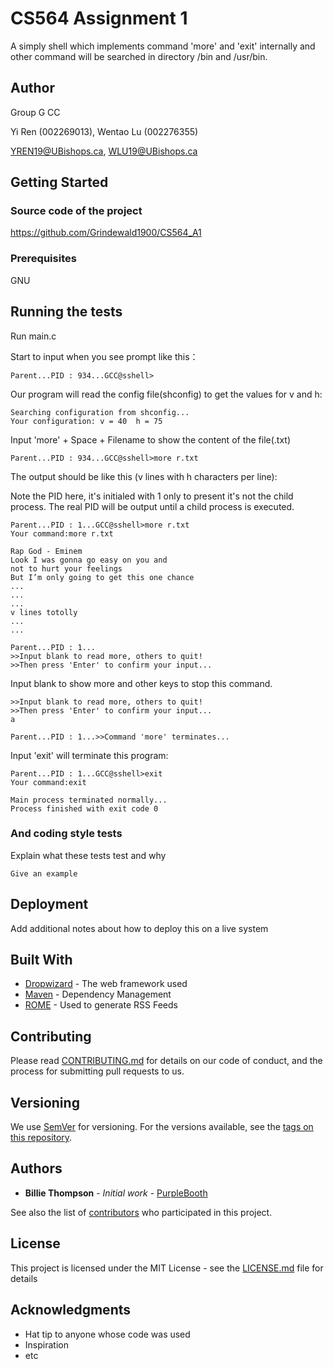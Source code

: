 # CS564 Assignment 1

A simply shell which implements command 'more' and 'exit' internally and other command will be searched in directory /bin and /usr/bin.

## Author

Group G CC   

Yi Ren (002269013), Wentao Lu (002276355)

YREN19@UBishops.ca, WLU19@UBishops.ca

## Getting Started

### Source code of the project
https://github.com/Grindewald1900/CS564_A1

### Prerequisites

GNU

## Running the tests

Run main.c

Start to input when you see prompt like this：
```
Parent...PID : 934...GCC@sshell>
```
Our program will read the config file(shconfig) to get the values for v and h:
```
Searching configuration from shconfig...
Your configuration: v = 40  h = 75
```
Input  'more' + Space + Filename to show the content of the file(.txt)
```
Parent...PID : 934...GCC@sshell>more r.txt
```
The output should be like this (v lines with h characters per line):

Note the PID here, it's initialed with 1 only to present it's not the child process. The real PID will be output until a child process is executed.
```
Parent...PID : 1...GCC@sshell>more r.txt
Your command:more r.txt

Rap God - Eminem
Look I was gonna go easy on you and
not to hurt your feelings
But I’m only going to get this one chance
...
...
...
v lines totolly
...
...

Parent...PID : 1...
>>Input blank to read more, others to quit!
>>Then press 'Enter' to confirm your input...

```

Input blank to show more and other keys to stop this command.
```
>>Input blank to read more, others to quit!
>>Then press 'Enter' to confirm your input...
a

Parent...PID : 1...>>Command 'more' terminates...
```
Input 'exit' will terminate this program:
```
Parent...PID : 1...GCC@sshell>exit
Your command:exit

Main process terminated normally...
Process finished with exit code 0
```


### And coding style tests

Explain what these tests test and why

```
Give an example
```

## Deployment

Add additional notes about how to deploy this on a live system

## Built With

* [Dropwizard](http://www.dropwizard.io/1.0.2/docs/) - The web framework used
* [Maven](https://maven.apache.org/) - Dependency Management
* [ROME](https://rometools.github.io/rome/) - Used to generate RSS Feeds

## Contributing

Please read [CONTRIBUTING.md](https://gist.github.com/PurpleBooth/b24679402957c63ec426) for details on our code of conduct, and the process for submitting pull requests to us.

## Versioning

We use [SemVer](http://semver.org/) for versioning. For the versions available, see the [tags on this repository](https://github.com/your/project/tags). 

## Authors

* **Billie Thompson** - *Initial work* - [PurpleBooth](https://github.com/PurpleBooth)

See also the list of [contributors](https://github.com/your/project/contributors) who participated in this project.

## License

This project is licensed under the MIT License - see the [LICENSE.md](LICENSE.md) file for details

## Acknowledgments

* Hat tip to anyone whose code was used
* Inspiration
* etc
